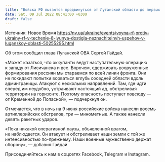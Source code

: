 ```yaml
---
title: "Войска РФ пытаются продвинуться от Луганской области до первых сел Донецкой, добились незначительных успехов — Гайдай"
date: Sat, 09 Jul 2022 08:41:00 +0300
draft: false
---
```

Источник: Новое Время https://nv.ua/ukraine/events/voyna-rf-protiv-ukrainy-rf-v-techenie-8-iyunya-dostigla-neznachitelnyh-uspehov-v-luganskoy-oblasti-50255295.html


Об этом сообщил глава Луганской ОВА Сергей Гайдай.



«Может казаться, что оккупанты ведут наступательную операцию к западу от Лисичанска и все. Впрочем, сдерживать вооруженные формирования россиян мы стараемся по всей линии фронта. Они не покидают попытки ворваться вглубь соседней области вдоль админграницы. Атакуют с нескольких направлений. Там, где идти вперед им неудобно, устраивают настоящий ад, обстреливая территории на горизонте. Поэтому опасность поступает повсюду — от Кременной до Попасной», — подчеркнул он.

 Отмечается, что в ночь на 9 июня российские войска нанесли восемь артиллерийских обстрелов, три — минометные. А также нанесли девять ракетных ударов.

«Пока никакой оперативной паузы, объявленной врагом, не наблюдается. Он атакует и обстреливает наши земли с той же интенсивностью по-прежнему. Наши военные мужественно держат оборону», — добавил Гайдай.

Присоединяйтесь к нам в соцсетях Facebook, Telegram и Instagram.
